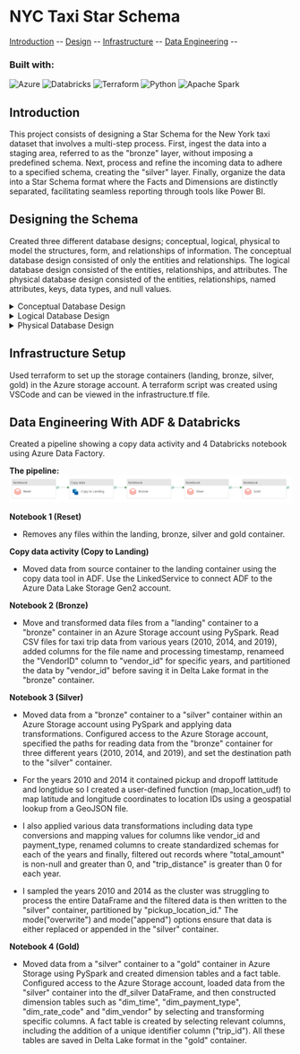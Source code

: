 # NYC Taxi Star Schema

[Introduction](#introduction) --
[Design](#designing-the-schema) --
[Infrastructure](#infrastructure-setup) -- 
[Data Engineering](#data-engineering-with-adf--databricks) -- 

### Built with:
![Azure](https://img.shields.io/badge/azure-%230072C6.svg?style=for-the-badge&logo=microsoftazure&logoColor=white)
![Databricks](https://img.shields.io/badge/databricks-%23000000.svg?style=for-the-badge&logo=databricks&logoColor=white)
![Terraform](https://img.shields.io/badge/terraform-%235835CC.svg?style=for-the-badge&logo=terraform&logoColor=white)
![Python](https://img.shields.io/badge/python-3670A0?style=for-the-badge&logo=python&logoColor=ffdd54)
![Apache Spark](https://img.shields.io/badge/apache%20spark-%23FDEE21.svg?style=for-the-badge&logo=apachespark&logoColor=black)

## Introduction
This project consists of designing a Star Schema for the New York taxi dataset that involves a multi-step process. First, ingest the data into a staging area, referred to as the "bronze" layer, without imposing a predefined schema. Next, process and refine the incoming data to adhere to a specified schema, creating the "silver" layer. Finally, organize the data into a Star Schema format where the Facts and Dimensions are distinctly separated, facilitating seamless reporting through tools like Power BI.

## Designing the Schema

Created three different database designs; conceptual, logical, physical to model the structures, form, and relationships of information. The conceptual database design consisted of only the entities and relationships. The logical database design consisted of the entities, relationships, and attributes. The physical database design consisted of the entities, relationships, named attributes, keys, data types, and null values.
   <details>
   <summary>Conceptual Database Design</summary>

   ><p align="center">
   ><img src="./Designs/Conceptual database design.png"
   >  alt="Image of Conceptual Database Design"
   >  width="960" height="540">
   ></p>
   >
   Designs/Conceptual database design.png
   </details>
   
   <details>
   <summary>Logical Database Design</summary>

   ><p align="center">
   ><img src="./Designs/Logical data model.png"
   >  alt="Image of Logical Database Design"
   >  width="960" height="540"
   ></p>
   >
   
   </details>
  
   <details>
   <summary>Physical Database Design</summary>

   ><p align="center">
   ><img src="./Designs/Physical data model.png"
   >  alt="Image of Physical Database Design"
   >  width="960" height="540"
   ></p>
   >
   
   </details>

## Infrastructure Setup

Used terraform to set up the storage containers (landing, bronze, silver, gold) in the Azure storage account. A terraform script was created using VSCode and can be viewed in the infrastructure.tf file.


## Data Engineering With ADF & Databricks
Created a pipeline showing a copy data activity and 4 Databricks notebook using Azure Data Factory.

**The pipeline:**
<img src="./Images/Data Factory Pipeline.png">

**Notebook 1 (Reset)**

- Removes any files within the landing, bronze, silver and gold container.

**Copy data activity (Copy to Landing)**

- Moved data from source container to the landing container using the copy data tool in ADF. Use the LinkedService to connect ADF to the Azure Data Lake Storage Gen2 account.

**Notebook 2 (Bronze)**

- Move and transformed data files from a "landing" container to a "bronze" container in an Azure Storage account using PySpark. Read CSV files for taxi trip data from various years (2010, 2014, and 2019), added columns for the file name and processing timestamp, renameed the "VendorID" column to "vendor_id" for specific years, and partitioned the data by "vendor_id" before saving it in Delta Lake format in the "bronze" container.

**Notebook 3 (Silver)**

- Moved data from a "bronze" container to a "silver" container within an Azure Storage account using PySpark and applying data transformations. Configured access to the Azure Storage account, specified the paths for reading data from the "bronze" container for three different years (2010, 2014, and 2019), and set the destination path to the "silver" container. 

- For the years 2010 and 2014 it contained pickup and dropoff lattitude and longtidue so I created a user-defined function (map_location_udf) to map latitude and longitude coordinates to location IDs using a geospatial lookup from a GeoJSON file.

- I also applied various data transformations including data type conversions and mapping values for columns like vendor_id and payment_type, renamed columns to create standardized schemas for each of the years and finally, filtered out records where "total_amount" is non-null and greater than 0, and "trip_distance" is greater than 0 for each year. 

- I sampled the years 2010 and 2014 as the cluster was struggling to process the entire DataFrame and the filtered data is then written to the "silver" container, partitioned by "pickup_location_id." The mode("overwrite") and mode("append") options ensure that data is either replaced or appended in the "silver" container.

**Notebook 4 (Gold)**

- Moved data from a "silver" container to a "gold" container in Azure Storage using PySpark and created dimension tables and a fact table. Configured access to the Azure Storage account, loaded data from the "silver" container into the df_silver DataFrame, and then constructed dimension tables such as "dim_time", "dim_payment_type", "dim_rate_code" and "dim_vendor" by selecting and transforming specific columns. A fact table is created by selecting relevant columns, including the addition of a unique identifier column ("trip_id"). All these tables are saved in Delta Lake format in the "gold" container.
